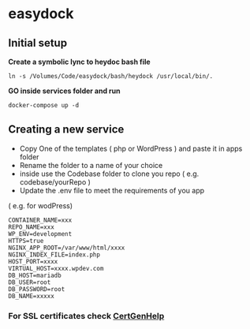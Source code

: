 # easydock

## Initial setup

**Create a symbolic lync  to heydoc bash file**
```
ln -s /Volumes/Code/easydock/bash/heydock /usr/local/bin/.
```
**GO inside services folder and run**
```
docker-compose up -d
```

## Creating a new service
- Copy One of the templates ( php or WordPress )  and paste it in apps folder
- Rename the folder to a name of your choice
- inside use the Codebase folder to clone you repo ( e.g. codebase/yourRepo )
- Update the .env file to meet the requirements of you app

( e.g.  for wodPress)
```
CONTAINER_NAME=xxx
REPO_NAME=xxx
WP_ENV=development
HTTPS=true
NGINX_APP_ROOT=/var/www/html/xxxx
NGINX_INDEX_FILE=index.php
HOST_PORT=xxxx
VIRTUAL_HOST=xxxx.wpdev.com
DB_HOST=mariadb
DB_USER=root
DB_PASSWORD=root
DB_NAME=xxxxx
```

### For SSL certificates check  [CertGenHelp](https://github.com/rjdsf/easydock/tree/master/services/proxy/certGen)